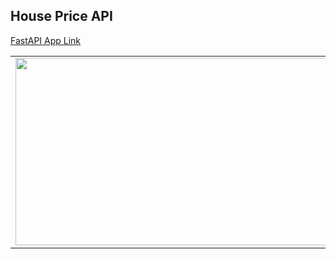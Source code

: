 ## House Price API

[FastAPI App Link](https://deploying-ml-lasso-regression-model.onrender.com) 

<table style="width:100%">
  
  <tr>
    <td><img src="https://i.imgur.com/pHyUr5G.jpg" width="800px" height=300px/></td>
  </tr>
  
</table>